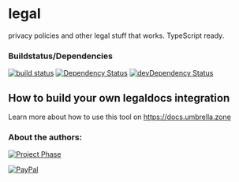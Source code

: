 # legal
privacy policies and other legal stuff that works. TypeScript ready.

### Buildstatus/Dependencies
[![build status](https://gitlab.com/UmbrellaZone/legal/badges/master/build.svg)](https://gitlab.com/UmbrellaZone/legal/commits/master)
[![Dependency Status](https://david-dm.org/umbrellazone/legal.svg)](https://david-dm.org/umbrellazone/legal)
[![devDependency Status](https://david-dm.org/umbrellazone/legal/dev-status.svg)](https://david-dm.org/umbrellazone/legal#info=devDependencies)


## How to build your own legaldocs integration
Learn more about how to use this tool on https://docs.umbrella.zone

### About the authors:
[![Project Phase](https://mediaserve.lossless.digital/lossless.com/img/createdby_github.svg)](https://lossless.com/)

[![PayPal](https://img.shields.io/badge/Support%20us-PayPal-blue.svg)](https://paypal.me/lossless)
